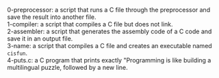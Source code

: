 0-preprocessor: a script that runs a C file through the preprocessor and save the result into another file.
<br>1-compiler: a script that compiles a C file but does not link.
<br>2-assembler: a script that generates the assembly code of a C code and save it in an output file.
<br>3-name: a script that compiles a C file and creates an executable named ```cisfun```.
<br>4-puts.c: a C program that prints exactly "Programming is like building a multilingual puzzle, followed by a new line.
